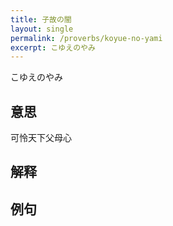 ```yaml
---
title: 子故の闇
layout: single
permalink: /proverbs/koyue-no-yami
excerpt: こゆえのやみ
---
```


こゆえのやみ

## 意思

可怜天下父母心

## 解释

## 例句

